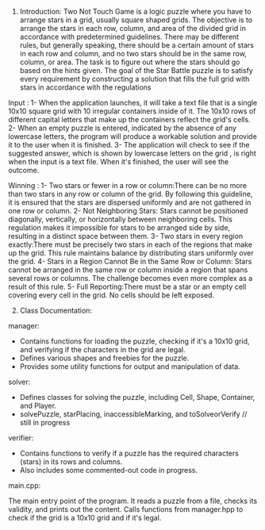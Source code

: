 1. Introduction:
Two Not Touch Game is a logic puzzle where you have to arrange stars in a grid, usually square shaped grids. The objective is to arrange the stars in each row, column, and area of the divided grid in accordance with predetermined guidelines.
There may be different rules, but generally speaking, there should be a certain amount of stars in each row and column, and no two stars should be in the same row, column, or area. The task is to figure out where the stars should go based on the hints given.
The goal of the Star Battle puzzle is to satisfy every requirement by constructing a solution that fills the full grid with stars in accordance with the regulations

Input :
1-  When the application launches, it will take a text file that is a single 10x10 square grid with 10 irregular containers inside of it. The 10x10 rows of different capital letters that make up the containers reflect the grid's cells.
2- When an empty puzzle is entered, indicated by the absence of any lowercase letters, the program will produce a workable solution and provide it to the user when it is finished.
3- The application will check to see if the suggested answer, which is shown by lowercase letters on the grid , is right when the input is a text file. When it's finished, the user will see the outcome.

Winning :
1- Two stars or fewer in a row or column:There can be no more than two stars in any row or column of the grid. By following this guideline, it is ensured that the stars are dispersed uniformly and are not gathered in one row or column.
2- Not Neighboring Stars: Stars cannot be positioned diagonally, vertically, or horizontally between neighboring cells. This regulation makes it impossible for stars to be arranged side by side, resulting in a distinct space between them.
3- Two stars in every region exactly:There must be precisely two stars in each of the regions that make up the grid. This rule maintains balance by distributing stars uniformly over the grid.
4- Stars in a Region Cannot Be in the Same Row or Column: Stars cannot be arranged in the same row or column inside a region that spans several rows or columns. The challenge becomes even more complex as a result of this rule.
5- Full Reporting:There must be a star or an empty cell covering every cell in the grid. No cells should be left exposed.


2. Class Documentation:


manager: 
* Contains functions for loading the puzzle, checking if it's a 10x10 grid, and verifying if the characters in the grid are legal.
* Defines various shapes and freebies for the puzzle.
* Provides some utility functions for output and manipulation of data.


solver:
* Defines classes for solving the puzzle, including Cell, Shape, Container, and Player.
* solvePuzzle, starPlacing, inaccessibleMarking, and toSolveorVerify // still in progress 


verifier:
* Contains functions to verify if a puzzle has the required characters (stars) in its rows and columns.
* Also includes some commented-out code in progress.


main.cpp:

The main entry point of the program.
It reads a puzzle from a file, checks its validity, and prints out the content.
Calls functions from manager.hpp to check if the grid is a 10x10 grid and if it's legal.


